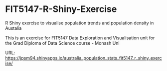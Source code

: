 # FIT5147-R-Shiny-Exercise
R Shiny exercise to visualise population trends and population density in Austalia

This is an exercise for FIT5147 Data Exploration and Visualisation unit for the Grad Diploma of Data Science course - Monash Uni

URL: https://jpsm94.shinyapps.io/australia_population_stats_fit5147_r_shiny_exercise/
